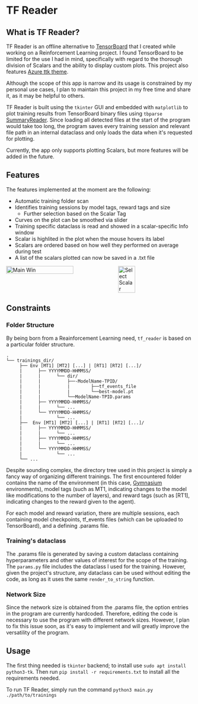 # TF Reader
## What is TF Reader?
TF Reader is an offline alternative to <a href="https://www.tensorflow.org/tensorboard">TensorBoard</a> that I created while working on a Reinforcement Learning project. I found TensorBoard to be limited for the use I had in mind, specifically with regard to the thorough division of Scalars and the ability to display custom plots. This project also features <a href="https://github.com/rdbende/Azure-ttk-theme">Azure ttk theme</a>.


Although the scope of this app is narrow and its usage is constrained by my personal use cases, I plan to maintain this project in my free time and share it, as it may be helpful to others.

TF Reader is built using the ```tkinter``` GUI and embedded with ```matplotlib``` to plot training results from TensorBoard binary files using ```tbparse``` <a href="https://github.com/j3soon/tbparse">SummaryReader</a>. Since loading all detected files at the start of the program would take too long, the program saves every training session and relevant file path in an internal dataclass and only loads the data when it's requested for plotting.

Currently, the app only supports plotting Scalars, but more features will be added in the future.

## Features
The features implemented at the moment are the following:
+ Automatic training folder scan
+ Identifies training sessions by model tags, reward tags and size
     + Further selection based on the Scalar Tag
+ Curves on the plot can be smoothed via slider
+ Training specific dataclass is read and showed in a scalar-specific Info window
+ Scalar is highlited in the plot when the mouse hovers its label
+ Scalars are ordered based on how well they performed on average during test
+ A list of the scalars plotted can now be saved in a .txt file


<div style="display: flex;">
  <img src="https://i.imgur.com/65mwcBy.png" alt="Main Win" width="60%" height="60%">
  <img src="https://i.imgur.com/hKBDgYK.png" alt="Select Scalar" width="30%" height="30%">
</div>


## Constraints
### Folder Structure

By being born from a Reainforcement Learning need, ```tf_reader``` is based on a particular folder structure. 
```
.
└── trainings_dir/
     ├── Env [MT1] [MT2] [...] | [RT1] [RT2] [...]/
     |      ├── YYYYMMDD-HHMMSS/
     |      |      └── dir/
     |      |          ├──-ModelName-TPID/
     |      |          |        ├──tf_events_file
     |      |          |        └──best-model.pt
     |      |          └──ModelName-TPID.params
     |      ├── YYYYMMDD-HHMMSS/
     |      |      └── ...
     |      └── YYYYMMDD-HHMMSS/
     |             └── ...
     ├──  Env [MT1] [MT2] [...] | [RT1] [RT2] [...]/
     |      ├── YYYYMMDD-HHMMSS/
     |      |      └── ...
     |      ├── YYYYMMDD-HHMMSS/
     |      |      └── ...
     |      └── YYYYMMDD-HHMMSS/
     |             └── ...
     └── ...
```
Despite sounding complex, the directory tree used in this project is simply a fancy way of organizing different trainings. The first encountered folder contains the name of the environment (in this case, <a href="https://gymnasium.farama.org/">Gymnasium</a> environments), model tags (such as MT1, indicating changes to the model like modifications to the number of layers), and reward tags (such as [RT1], indicating changes to the reward given to the agent).

For each model and reward variation, there are multiple sessions, each containing model checkpoints, tf_events files (which can be uploaded to TensorBoard), and a defining .params file.

### Training's dataclass
The .params file is generated by saving a custom dataclass containing hyperparameters and other values of interest for the scope of the training. 
The `params.py` file includes the dataclass I used for the training. However, given the project's structure, any dataclass can be used without editing the code, as long as it uses the same `render_to_string` function.

### Network Size
Since the network size is obtained from the .params file, the option entries in the program are currently hardcoded. Therefore, editing the code is necessary to use the program with different network sizes. However, I plan to fix this issue soon, as it's easy to implement and will greatly improve the versatility of the program.

## Usage
The first thing needed is ```tkinter``` backend; to install use ```sudo apt install python3-tk```.
Then run ```pip install -r requirements.txt``` to install all the requirements needed.

To run TF Reader, simply run the command ```python3 main.py ./path/to/trainings```



